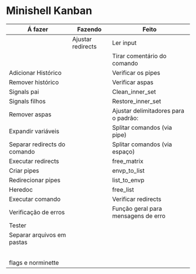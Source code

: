 # Minishell Kanban

Á fazer| Fazendo | Feito
|-|-|-
||    Ajustar redirects   |Ler input
||      |Tirar comentário do comando
|Adicionar Histórico |  |Verificar os pipes
|Remover histórico |  |Verificar aspas
|Signals pai |  |Clean_inner_set
|Signals filhos |  |Restore_inner_set
|Remover aspas |  |Ajustar delimitadores para o padrão: <texto><delimitador><texto>
|Expandir variáveis |  |Splitar comandos (via pipe)
|Separar redirects do comando |  |Splitar comandos (via espaço)
|Executar redirects |  |free_matrix
|Criar pipes |  |envp_to_list
|Redirecionar pipes |  |list_to_envp
|Heredoc |  |free_list
|Executar comando |  |Verificar redirects
|Verificação de erros |  |Função geral para mensagens de erro
|Tester |  |
|Separar arquivos em pastas |  |
| |  |
| |  |
| |  |
| |  |
| |  |
|flags e norminette |  |
